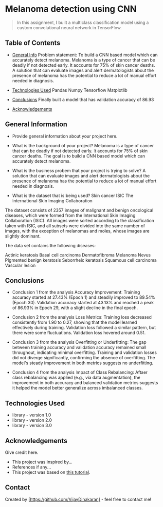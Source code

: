 # Melanoma detection using CNN
> In this assignment, I built a multiclass classification model using a custom convolutional neural network in TensorFlow. 
  

## Table of Contents
* [General Info](#general-information)
Problem statement: To build a CNN based model which can accurately detect melanoma. Melanoma is a type of cancer that can be deadly if not detected early. 
It accounts for 75% of skin cancer deaths. A solution that can evaluate images and alert dermatologists about the presence of melanoma has the potential to 
reduce a lot of manual effort needed in diagnosis.

* [Technologies Used](#technologies-used)
Pandas
Numpy
Tensorflow
Matplotlib

* [Conclusions](#conclusions)
Finally built a model that has validation accuracy of 86.93

* [Acknowledgements](#acknowledgements)

<!-- You can include any other section that is pertinent to your problem -->

## General Information
- Provide general information about your project here.
- What is the background of your project?
Melanoma is a type of cancer that can be deadly if not detected early. 
It accounts for 75% of skin cancer deaths. 
The goal is to build a CNN based model which can accurately detect melanoma.

- What is the business probem that your project is trying to solve?
A solution that can evaluate images and alert dermatologists about the presence of melanoma has the potential to 
reduce a lot of manual effort needed in diagnosis.

- What is the dataset that is being used?
Skin cancer ISIC The International Skin Imaging Collaboration

The dataset consists of 2357 images of malignant and benign oncological diseases, which were formed from the International Skin Imaging Collaboration (ISIC). 
All images were sorted according to the classification taken with ISIC, and all subsets were divided into the same number of images, with the exception of melanomas and moles, whose images are slightly dominant.


The data set contains the following diseases:

Actinic keratosis
Basal cell carcinoma
Dermatofibroma
Melanoma
Nevus
Pigmented benign keratosis
Seborrheic keratosis
Squamous cell carcinoma
Vascular lesion


<!-- You don't have to answer all the questions - just the ones relevant to your project. -->

## Conclusions
- Conclusion 1 from the analysis
Accuracy Improvement: Training accuracy started at 27.43% (Epoch 1) and steadily improved to 89.54% (Epoch 30). 
Validation accuracy started at 43.13% and reached a peak of 86.93% in Epoch 29, with a slight decline in the final epoch.

- Conclusion 2 from the analysis
Loss Metrics: Training loss decreased consistently from 1.90 to 0.27, showing that the model learned effectively during training. 
Validation loss followed a similar pattern, but there were some fluctuations. Validation loss hovered around 0.51.

- Conclusion 3 from the analysis
Overfitting or Underfitting: The gap between training accuracy and validation accuracy remained small throughout, indicating minimal overfitting. 
Training and validation losses did not diverge significantly, confirming the absence of overfitting. The model's steady improvement in both metrics suggests no underfitting.

- Conclusion 4 from the analysis
Impact of Class Rebalancing: Aftaer class rebalancing was applied (e.g., via data augmentation), the improvement in both accuracy and balanced validation metrics 
suggests it helped the model better generalize across imbalanced classes.


<!-- You don't have to answer all the questions - just the ones relevant to your project. -->



## Technologies Used
- library - version 1.0
- library - version 2.0
- library - version 3.0

<!-- As the libraries versions keep on changing, it is recommended to mention the version of library used in this project -->

## Acknowledgements
Give credit here.
- This project was inspired by...
- References if any...
- This project was based on [this tutorial](https://www.example.com).


## Contact
Created by [https://github.com/VijayDinakaran] - feel free to contact me!


<!-- Optional -->
<!-- ## License -->
<!-- This project is open source and available under the [... License](). -->

<!-- You don't have to include all sections - just the one's relevant to your project -->
